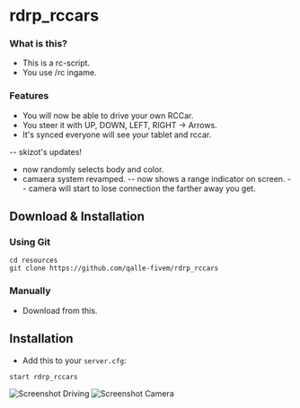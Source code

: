# rdrp_rccars

### What is this?

* This is a rc-script.
* You use /rc ingame.

### Features
- You will now be able to drive your own RCCar.
- You steer it with UP, DOWN, LEFT, RIGHT -> Arrows.
- It's synced everyone will see your tablet and rccar.

-- skizot's updates!
- now randomly selects body and color.
- camaera system revamped.
-- now shows a range indicator on screen.
-- camera will start to lose connection the farther away you get.

## Download & Installation

### Using Git
```
cd resources
git clone https://github.com/qalle-fivem/rdrp_rccars
```

### Manually
- Download from this.

## Installation
- Add this to your `server.cfg`:

```
start rdrp_rccars
```

![Screenshot Driving](https://godhatesfags.church/P14syWlWn75lTHS.jpg)
![Screenshot Camera](https://godhatesfags.church/zJShnEEtf4qLSl4.jpg)



